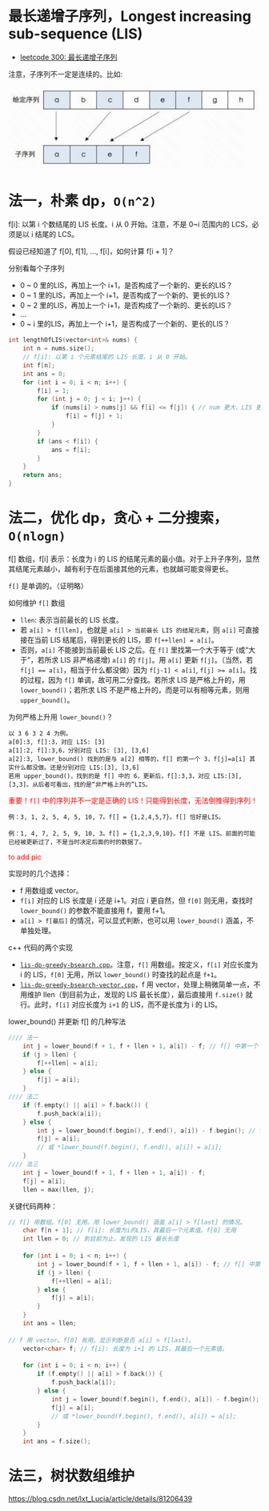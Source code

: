 # 最长递增子序列，Longest increasing sub-sequence (LIS)

- [leetcode 300: 最长递增子序列](https://leetcode.cn/problems/longest-increasing-subsequence)

注意，子序列不一定是连续的。比如:

![sub-sequence](pics/lis-sub-seq.png)

# 法一，朴素 dp，`O(n^2)`

f[i]: 以第 i 个数结尾的 LIS 长度。i 从 0 开始。注意，不是 0~i 范围内的 LCS，必须是以 i 结尾的 LCS。

假设已经知道了 f[0], f[1], …, f[i]，如何计算 f[i + 1]？

分别看每个子序列
* 0 ~ 0 里的LIS，再加上一个 i+1，是否构成了一个新的、更长的LIS？
* 0 ~ 1 里的LIS，再加上一个 i+1，是否构成了一个新的、更长的LIS？
* 0 ~ 2 里的LIS，再加上一个 i+1，是否构成了一个新的、更长的LIS？
* …
* 0 ~ i 里的LIS，再加上一个 i+1，是否构成了一个新的、更长的LIS？

```cpp
int lengthOfLIS(vector<int>& nums) {
    int n = nums.size();
    // f[i]: 以第 i 个元素结尾的 LIS 长度。i 从 0 开始。
    int f[n];
    int ans = 0;
    for (int i = 0; i < n; i++) {
        f[i] = 1;
        for (int j = 0; j < i; j++) {
            if (nums[i] > nums[j] && f[i] <= f[j]) { // num 更大、LIS 更短，则更新
                f[i] = f[j] + 1;
            }
        }
        if (ans < f[i]) {
            ans = f[i];
        }
    }
    return ans;
}
```

# 法二，优化 dp，贪心 + 二分搜索，`O(nlogn)`

f[] 数组，f[i] 表示：长度为 i 的 LIS 的结尾元素的最小值。对于上升子序列，显然其结尾元素越小，越有利于在后面接其他的元素，也就越可能变得更长。

`f[]` 是单调的。（证明略）

如何维护 `f[]` 数组
- `llen`: 表示当前最长的 LIS 长度。
- 若 `a[i] > f[llen]`，也就是 `a[i] > 当前最长 LIS 的结尾元素`，则 `a[i]` 可直接接在当前 LIS 结尾后，得到更长的 LIS，即 `f[++llen] = a[i]`。
- 否则，`a[i]` 不能接到当前最长 LIS 之后。在 `f[]` 里找第一个大于等于 (或“大于”，若所求 LIS 非严格递增) `a[i]` 的 `f[j]`。用 `a[i]` 更新 `f[j]`。（当然，若 `f[j] == a[i]`，相当于什么都没做）因为 `f[j-1] < a[i]`, `f[j] >= a[i]`。找的过程，因为 `f[]` 单调，故可用二分查找。若所求 LIS 是严格上升的，用 `lower_bound()`；若所求 LIS 不是严格上升的，而是可以有相等元素，则用 `upper_bound()`。

为何严格上升用 `lower_bound()`？

```
以 3 6 3 2 4 为例。
a[0]:3, f[]:3，对应 LIS: [3]
a[1]:2, f[]:3,6，分别对应 LIS: [3], [3,6]
a[2]:3, lower_bound() 找到的是与 a[2] 相等的，f[] 的第一个 3，f[j]=a[i] 其实什么都没做。还是分别对应 LIS:[3], [3,6]
若用 upper_bound()，找到的是 f[] 中的 6，更新后，f[]:3,3，对应 LIS:[3], [3,3]。从后者可看出，找的是“非严格上升的”LIS。
```

<font color="red">重要！`f[]` 中的序列并不一定是正确的 LIS！只能得到长度，无法倒推得到序列！</font>

```
例：3, 1, 2, 5, 4, 5, 10, 7。f[] = {1,2,4,5,7}。f[] 恰好是LIS。

例：1, 4, 7, 2, 5, 9, 10, 3。f[] = {1,2,3,9,10}。f[] 不是 LIS。前面的可能已经被更新过了，不是当时决定后面的时的数据了。
```

<font color="red">to add pic</font>

实现时的几个选择：
* f 用数组或 vector。
* `f[i]` 对应的 LIS 长度是 i 还是 i+1。对应 i 更自然，但 `f[0]` 则无用，查找时 `lower_bound()` 的参数不能直接用 f，要用 f+1。
* `a[i] > f[最后]` 的情况，可以显式判断，也可以用 `lower_bound()` 涵盖，不单独处理。

c++ 代码的两个实现
* [`lis-dp-greedy-bsearch.cpp`](code/lis-dp-greedy-bsearch.cpp)。注意，`f[]` 用数组。按定义，`f[i]` 对应长度为 i 的 LIS，`f[0]` 无用，所以 `lower_bound()` 时查找的起点是 `f+1`。
* [`lis-dp-greedy-bsearch-vector.cpp`](code/lis-dp-greedy-bsearch-vector.cpp)，f 用 vector，处理上稍微简单一点，不用维护 llen（到目前为止，发现的 LIS 最长长度），最后直接用 `f.size()` 就行。此时，`f[i]` 对应长度为 `i+1` 的 LIS，而不是长度为 i 的 LIS。

lower_bound() 并更新 f[] 的几种写法

```cpp
//// 法一
    int j = lower_bound(f + 1, f + llen + 1, a[i]) - f; // f[] 中第一个 >= a[i] 的
    if (j > llen) {
        f[++llen] = a[i];
    } else {
        f[j] = a[i];
    }
//// 法二
    if (f.empty() || a[i] > f.back()) {
        f.push_back(a[i]);
    } else {
        int j = lower_bound(f.begin(), f.end(), a[i]) - f.begin(); // f[] 中第一个 >= a[i] 的
        f[j] = a[i];
        // 或 *lower_bound(f.begin(), f.end(), a[i]) = a[i];
    }
//// 法三
    int j = lower_bound(f + 1, f + llen + 1, a[i]) - f;
    f[j] = a[i];
    llen = max(llen, j);
```

关键代码两种：
```cpp
// f[] 用数组。f[0] 无用。用 lower_bound() 涵盖 a[i] > f[last] 的情况。
    char f[n + 1]; // f[i]: 长度为i的LIS，其最后一个元素值。f[0] 无用
    int llen = 0; // 到目前为止，发现的 LIS 最长长度

    for (int i = 0; i < n; i++) {
        int j = lower_bound(f + 1, f + llen + 1, a[i]) - f; // f[] 中第一个 >= a[i] 的
        if (j > llen) {
            f[++llen] = a[i];
        } else {
            f[j] = a[i];
        }
    }
    int ans = llen;

// f 用 vector。f[0] 有用。显示判断是否 a[i] > f[last]。
    vector<char> f; // f[i]: 长度为 i+1 的 LIS，其最后一个元素值。

    for (int i = 0; i < n; i++) {
        if (f.empty() || a[i] > f.back()) {
            f.push_back(a[i]);
        } else {
            int j = lower_bound(f.begin(), f.end(), a[i]) - f.begin(); // f[] 中第一个 >= a[i] 的
            f[j] = a[i];
            // 或 *lower_bound(f.begin(), f.end(), a[i]) = a[i];
        }
    }
    int ans = f.size();
```

# 法三，树状数组维护

https://blog.csdn.net/lxt_Lucia/article/details/81206439



